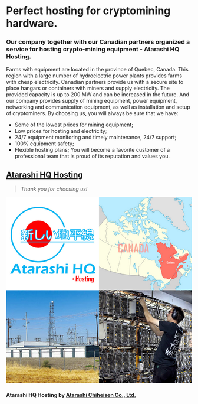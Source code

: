 # Perfect hosting for cryptomining hardware.
### Our company together with our Canadian partners organized a service for hosting crypto-mining equipment - Atarashi HQ Hosting.
Farms with equipment are located in the province of Quebec, Canada. This region with a large number of hydroelectric power plants provides farms with cheap electricity. Canadian partners provide us with a secure site to place hangars or containers with miners and supply electricity. The provided capacity is up to 200 MW and can be increased in the future. And our company provides supply of mining equipment, power equipment, networking and communication equipment, as well as installation and setup of cryptominers.
By choosing us, you will always be sure that we have:
- Some of the lowest prices for mining equipment;
- Low prices for hosting and electricity;
- 24/7 equipment monitoring and timely maintenance, 24/7 support;
- 100% equipment safety;
- Flexible hosting plans;
You will become a favorite customer of a professional team that is proud of its reputation and values you.

## [Atarashi HQ Hosting](https://atarashihq.com/hosting/)
> *Thank you for choosing us!*


![](https://github.com/AtarashiHQ/Hosting/blob/main/Atarashi%20HQ%20Hosting.jpg)
#### Atarashi HQ Hosting by [Atarashi Chiheisen Co., Ltd.](https://atarashichiheisen.com/)
